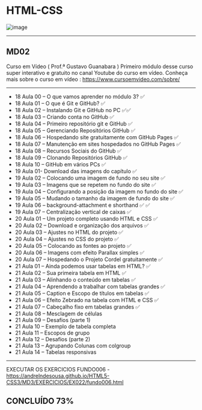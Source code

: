 #  HTML-CSS 

![image](https://user-images.githubusercontent.com/87583186/171689878-de221f29-2618-4d32-8fbd-887e3277b727.png)

 --- 
 
## MD02
Curso em Vídeo ( Prof.ª Gustavo Guanabara )
Primeiro módulo desse curso super interativo e gratuito no canal Youtube do curso em vídeo.
Conheça mais sobre o curso em vídeo : https://www.cursoemvideo.com/sobre/

 --- 
 -  18 Aula 00 – O que vamos aprender no módulo 3? :white_check_mark:
 -  18 Aula 01 – O que é Git e GitHub? :white_check_mark:
 -  18 Aula 02 – Instalando Git e GitHub no PC  :white_check_mark::white_check_mark:
 -  18 Aula 03 – Criando conta no GitHub :white_check_mark:
 -  18 Aula 04 – Primeiro repositório git e GitHub :white_check_mark:
 -  18 Aula 05 – Gerenciando Repositórios GitHub :white_check_mark:
 -  18 Aula 06 – Hospedando site gratuitamente com GitHub Pages :white_check_mark:
 -  18 Aula 07 – Manutenção em sites hospedados no GitHub Pages :white_check_mark:
 -  18 Aula 08 – Recursos Sociais do GitHub :white_check_mark:
 -  18 Aula 09 – Clonando Repositórios GitHub :white_check_mark:
 -  18 Aula 10 – GitHub em vários PCs :white_check_mark:
 -  19 Aula 01- Download das imagens do capítulo :white_check_mark:
 -  19 Aula 02 – Colocando uma imagem de fundo no seu site :white_check_mark:
 -  19 Aula 03 – Imagens que se repetem no fundo do site :white_check_mark:
 -  19 Aula 04 – Configurando a posição da imagem no fundo do site :white_check_mark:
 -  19 Aula 05 – Mudando o tamanho da imagem de fundo do site :white_check_mark:
 -  19 Aula 06 – background-attachment e shorthand :white_check_mark: :white_check_mark:
 -  19 Aula 07 – Centralização vertical de caixas :white_check_mark:
 -  20 Aula 01 – Um projeto completo usando HTML e CSS :white_check_mark:
 -  20 Aula 02 – Download e organização dos arquivos :white_check_mark:
 -  20 Aula 03 – Ajustes no HTML do projeto :white_check_mark:
 -  20 Aula 04 – Ajustes no CSS do projeto :white_check_mark:
 -  20 Aula 05 – Colocando as fontes ao projeto :white_check_mark:
 -  20 Aula 06 – Imagens com efeito Parallax simples :white_check_mark:
 -  20 Aula 07 – Hospedando o Projeto Cordel gratuitamente :white_check_mark:
 -  21 Aula 01 – Ainda podemos usar tabelas em HTML? :white_check_mark:
 -  21 Aula 02 – Sua primeira tabela em HTML :white_check_mark:
 -  21 Aula 03 – Alinhando o conteúdo em tabelas :white_check_mark:
 -  21 Aula 04 – Aprendendo a trabalhar com tabelas grandes :white_check_mark:
 -  21 Aula 05 – Caption e Escopo de títulos em tabelas  :white_check_mark:
 -  21 Aula 06 – Efeito Zebrado na tabela com HTML e CSS  :white_check_mark:
 -  21 Aula 07 – Cabeçalho fixo em tabelas grandes  :white_check_mark:
 -  21 Aula 08 – Mesclagem de células
 -  21 Aula 09 – Desafios (parte 1)
 -  21 Aula 10 – Exemplo de tabela completa
 -  21 Aula 11 – Escopos de grupo
 -  21 Aula 12 – Desafios (parte 2)
 -  21 Aula 13 – Agrupando Colunas com colgroup
 -  21 Aula 14 – Tabelas responsivas

 --- 
 EXECUTAR OS EXERCICIOS
 FUNDO006 - https://andrelndesousa.github.io/HTML5-CSS3/MD3/EXERCICIOS/EX022/fundo006.html

## CONCLUÍDO 73%
